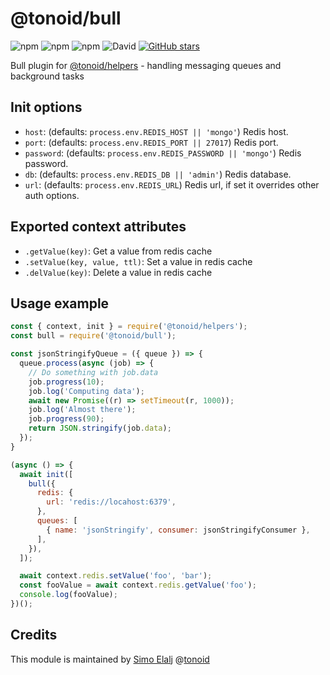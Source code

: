 # @tonoid/bull

![npm](https://img.shields.io/npm/dt/@tonoid/bull.svg) ![npm](https://img.shields.io/npm/v/@tonoid/bull.svg) ![npm](https://img.shields.io/npm/l/@tonoid/bull.svg) ![David](https://img.shields.io/david/melalj/tonoid-bull.svg)
[![GitHub stars](https://img.shields.io/github/stars/melalj/tonoid-bull.svg?style=social&label=Star&maxAge=2592003)](https://github.com/melalj/tonoid-bull)

Bull plugin for [@tonoid/helpers](https://github.com/melalj/tonoid-helpers) - handling messaging queues and background tasks

## Init options

- `host`: (defaults: `process.env.REDIS_HOST || 'mongo'`) Redis host.
- `port`: (defaults: `process.env.REDIS_PORT || 27017`) Redis port.
- `password`: (defaults: `process.env.REDIS_PASSWORD || 'mongo'`) Redis password.
- `db`: (defaults: `process.env.REDIS_DB || 'admin'`) Redis database.
- `url`: (defaults: `process.env.REDIS_URL`) Redis url, if set it overrides other auth options.

## Exported context attributes

- `.getValue(key)`: Get a value from redis cache
- `.setValue(key, value, ttl)`: Set a value in redis cache
- `.delValue(key)`: Delete a value in redis cache

## Usage example

```js
const { context, init } = require('@tonoid/helpers');
const bull = require('@tonoid/bull');

const jsonStringifyQueue = ({ queue }) => {
  queue.process(async (job) => {
    // Do something with job.data
    job.progress(10);
    job.log('Computing data');
    await new Promise((r) => setTimeout(r, 1000));
    job.log('Almost there');
    job.progress(90);
    return JSON.stringify(job.data);
  });
}

(async () => {
  await init([
    bull({
      redis: {
        url: 'redis://locahost:6379',
      },
      queues: [
        { name: 'jsonStringify', consumer: jsonStringifyConsumer },
      ],
    }),
  ]);

  await context.redis.setValue('foo', 'bar');
  const fooValue = await context.redis.getValue('foo');
  console.log(fooValue);
})();

```

## Credits

This module is maintained by [Simo Elalj](https://twitter.com/simoelalj) @[tonoid](https://www.tonoid.com)
